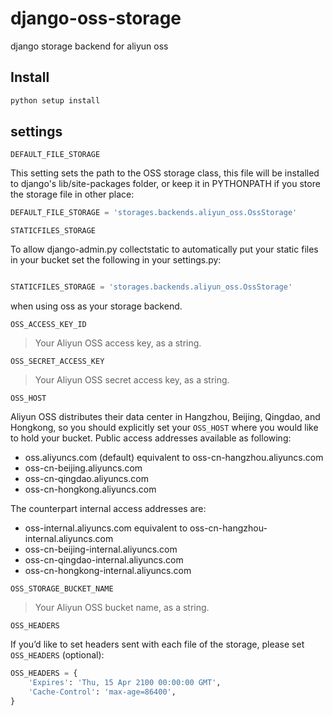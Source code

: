 django-oss-storage
==================

django storage backend for aliyun oss

Install
-------

```Python
python setup install
```

settings
--------
`DEFAULT_FILE_STORAGE`

This setting sets the path to the OSS storage class, this file will be installed to django's lib/site-packages folder, or keep it in PYTHONPATH if you store the storage file in other place:

```Python
DEFAULT_FILE_STORAGE = 'storages.backends.aliyun_oss.OssStorage'
```

`STATICFILES_STORAGE`

To allow django-admin.py collectstatic to automatically put your static files in your bucket set the following in your settings.py:

```Python

STATICFILES_STORAGE = 'storages.backends.aliyun_oss.OssStorage'
```
when using oss as your storage backend.

``OSS_ACCESS_KEY_ID``

>Your Aliyun OSS access key, as a string.

``OSS_SECRET_ACCESS_KEY``

>Your Aliyun OSS secret access key, as a string.

``OSS_HOST``

Aliyun OSS distributes their data center in Hangzhou, Beijing, Qingdao, and Hongkong, so you should explicitly set your  ``OSS_HOST`` where you would like to hold your bucket. Public access addresses available as following:

  * oss.aliyuncs.com (default) equivalent to oss-cn-hangzhou.aliyuncs.com
  * oss-cn-beijing.aliyuncs.com
  * oss-cn-qingdao.aliyuncs.com
  * oss-cn-hongkong.aliyuncs.com
 
The counterpart internal access addresses are:

  * oss-internal.aliyuncs.com equivalent to oss-cn-hangzhou-internal.aliyuncs.com
  * oss-cn-beijing-internal.aliyuncs.com
  * oss-cn-qingdao-internal.aliyuncs.com
  * oss-cn-hongkong-internal.aliyuncs.com
 

``OSS_STORAGE_BUCKET_NAME``

>Your Aliyun OSS bucket name, as a string.

``OSS_HEADERS``

If you’d like to set headers sent with each file of the storage, please set ``OSS_HEADERS`` (optional):

```Python
OSS_HEADERS = {
    'Expires': 'Thu, 15 Apr 2100 00:00:00 GMT',
    'Cache-Control': 'max-age=86400',
}
```


